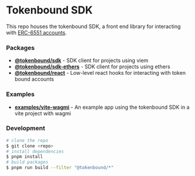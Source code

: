 # Tokenbound SDK

This repo houses the tokenbound SDK, a front end library for interacting with [ERC-6551 accounts](https://eips.ethereum.org/EIPS/eip-6551).

### Packages

- **[@tokenbound/sdk]()** - SDK client for projects using viem
- **[@tokenbound/sdk-ethers]()** - SDK client for projects using ethers
- **[@tokenbound/react]()** - Low-level react hooks for interacting with token bound accounts

### Examples

- **[examples/vite-wagmi]()** - An example app using the tokenbound SDK in a vite project with wagmi

### Development

```bash
# clone the repo
$ git clone <repo>
# install dependencies
$ pnpm install
# build packages
$ pnpm run build --filter "@tokenbound/*"
```
